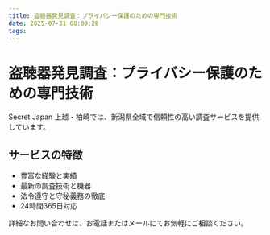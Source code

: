 ```yaml
---
title: 盗聴器発見調査：プライバシー保護のための専門技術
date: 2025-07-31 00:00:28
tags:
---
```

# 盗聴器発見調査：プライバシー保護のための専門技術

Secret Japan 上越・柏崎では、新潟県全域で信頼性の高い調査サービスを提供しています。

## サービスの特徴
- 豊富な経験と実績
- 最新の調査技術と機器
- 法令遵守と守秘義務の徹底
- 24時間365日対応

詳細なお問い合わせは、お電話またはメールにてお気軽にご相談ください。
